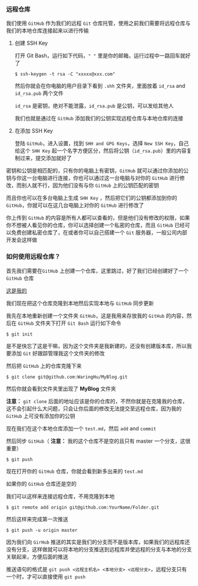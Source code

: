 ### 远程仓库

我们使用 `GitHub` 作为我们的远程 `Git` 仓库托管，使用之前我们需要将远程仓库与我们的本地仓库连接起来以进行传输

1. 创建  SSH Key

   打开 Git Bash，运行如下代码，`" "` 里是你的邮箱，运行过程中一路回车就好了

   ```
   $ ssh-keygen -t rsa -C "xxxxx@xxx.com"
   ```

   然后你就会在你电脑的用户目录下看到 `.shh` 文件夹，里面放着 `id_rsa` and `id_rsa.pub` 两个文件

   `id_rsa` 是密钥，绝对不能泄露，`id_rsa.pub` 是公钥，可以发给其他人

   我们也就是通过在 `GitHub` 添加我们的公钥实现远程仓库与本地仓库的连接

2. 在添加 SSH Key

   登陆 `GitHub`，进入设置，找到 `SHH and GPG Keys`，选择 `New SSH Key`，自己给这个 `SHH Key` 起一个名字方便区分，然后将公钥（`id_rsa.pub`）里的内容复制过来，提交添加就好了

密钥和公钥是相匹配的，只有你的电脑上有密钥，`GitHub` 就可以通过你添加的公钥与你这一台电脑进行连接，你也可以通过这一台电脑与对你的 `GitHub` 进行修改，而别人就不行，因为他们没有与你 `GitHub` 上的公钥匹配的密钥

而且你也可以在多台电脑上生成 `SHH Key` ，然后把它们的公钥都添加到你的 `GitHub`，你就可以在这几台电脑上对你的 `GitHub` 进行修改了

你上传到 `GitHub` 的内容是所有人都可以查看的，但是他们没有修改的权限，如果你不想被人看见你的仓库，你可以选择创建一个私密的仓库，而且 `GitHub` 已经可以免费创建私密仓库了，在或者你可以自己搭建一个 `Git` 服务器，一般公司内部开发会这样做

### 如何使用远程仓库？

首先我们需要在`GitHub` 上创建一个仓库，这里跳过，好了我们已经创建好了一个 `GitHub` 仓库

[这是我的](https://github.com/WaringHu/MyBlog)

我们现在把这个仓库克隆到本地然后实现本地与 `GitHub` 同步更新

我先在本地重新创建一个文件夹 `GitHub`，这是我用来存放我的 `GitHub` 的内容，然后在 `GitHub` 文件夹下打开 `Git Bash` 运行如下命令

```
$ git init
```

是不是快忘了这是干嘛，因为这个文件夹是我新建的，还没有创建版本库，所以我要添加 `Git` 好跟踪管理我这个文件夹的修改

然后把 `GitHub` 上的仓库克隆下来

```
$ git clone git@github.com:WaringHu/MyBlog.git
```

然后你就会看到文件夹里出现了 **MyBlog** 文件夹

**注意：** `git clone` 后面的地址应该是你的仓库的，不然你就是在克隆我的仓库，这不会引起什么大问题，只会让你后面的修改无法提交至远程仓库，因为我的 `GitHub` 上可没有添加你的公钥

现在我们在这个本地仓库添加一个 `test.md`，然后 `add` and `commit`

然后同步 `GitHub`（ **注意：** 我的这个仓库不是空的且只有 master 一个分支，这很重要）

```
$ git push
```

现在打开你的 `GitHub` 仓库，你就会看到新多出来的 `test.md`

如果你的 `GitHub` 仓库还是空的

我们可以这样来连接远程仓库，不用克隆到本地

```
$ git remote add origin git@github.com:YourName/Folder.git
```

然后这样来完成第一次推送

```
$ git push -u origin master
```

因为我们向 `GirHub` 推送的其实是我们的分支而不是版本库，如果我们的远程库还没有分支，这样做就可以将本地的分支推送到远程库并使远程的分支与本地的分支关联起来，方便后面的推送

推送语句的格式是 `git push <远程主机名> <本地分支> <远程分支>`，远程分支只有一个时，才可以直接使用 `git push` 
